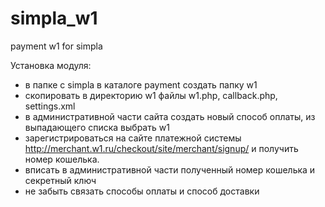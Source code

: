 simpla_w1
=========

payment w1 for simpla

Установка модуля: 
- в папке с simpla в каталоге payment создать папку w1
- скопировать в директорию w1 файлы w1.php, callback.php, settings.xml
- в административной части сайта создать новый способ оплаты, из выпадающего списка выбрать w1
- зарегистрироваться на сайте платежной системы http://merchant.w1.ru/checkout/site/merchant/signup/ и получить номер кошелька.
- вписать в административной части полученный номер кошелька и секретный ключ
- не забыть связать способы оплаты и способ доставки

